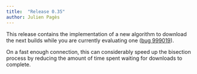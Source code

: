 ```yaml
---
title:  "Release 0.35"
author: Julien Pagès
---
```


This release contains the implementation of a new algorithm to download
the next builds while you are currently evaluating one ([bug 999019]).

On a fast enough connection, this can considerably speed up the bisection
process by reducing the amount of time spent waiting for downloads to complete.

[bug 999019]: https://bugzilla.mozilla.org/show_bug.cgi?id=999019
